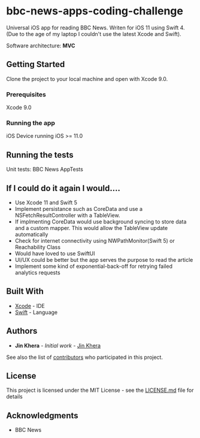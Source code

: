 # bbc-news-apps-coding-challenge

Universal iOS app for reading BBC News. Writen for iOS 11 using Swift 4. (Due to the age of my laptop I couldn't use the latest Xcode and Swift). 

Software architecture: **MVC**

## Getting Started

Clone the project to your local machine and open with Xcode 9.0. 

### Prerequisites

Xcode 9.0

### Running the app

iOS Device running iOS >= 11.0

## Running the tests

Unit tests: BBC News AppTests

## If I could do it again I would....

* Use Xcode 11 and Swift 5
* Implement persistance such as CoreData and use a NSFetchResultController with a TableView. 
* If implmenting CoreData would use background syncing to store data and a custom mapper. This would allow the TableView update automatically
* Check for internet connectivity using NWPathMonitor(Swift 5) or Reachability Class
* Would have loved to use SwiftUI
* UI/UX could be better but the app serves the purpose to read the article
* Implement some kind of exponential-back-off for retrying failed analytics requests

## Built With

* [Xcode](https://developer.apple.com/xcode/) - IDE
* [Swift](https://swift.org/) - Language

## Authors

* **Jin Khera** - *Initial work* - [Jin Khera](https://github.com/jinkhera)

See also the list of [contributors](https://github.com/jinkhera/) who participated in this project.

## License

This project is licensed under the MIT License - see the [LICENSE.md](LICENSE.md) file for details

## Acknowledgments

* BBC News
